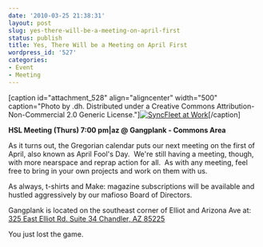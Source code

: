 ```yaml
---
date: '2010-03-25 21:38:31'
layout: post
slug: yes-there-will-be-a-meeting-on-april-first
status: publish
title: Yes, There Will be a Meeting on April First
wordpress_id: '527'
categories:
- Event
- Meeting
---
```


[caption id="attachment_528" align="aligncenter" width="500" caption="Photo by .dh. Distributed under a Creative Commons Attribution-Non-Commercial 2.0 Generic License."][![SyncFleet at Work](http://www.heatsynclabs.org/wp-content/uploads/2010/03/4447418636_c08e25a252.jpg)](http://www.flickr.com/photos/25968780@N03/4447418636/)[/caption]

**HSL Meeting (Thurs) 7:00 pm|az @ Gangplank - Commons Area**

As it turns out, the Gregorian calendar puts our next meeting on the first of April, also known as April Fool's Day.  We're still having a meeting, though, with more nearspace and reprap action for all.  As with any meeting, feel free to bring in your own projects and work on them with us.

As always, t-shirts and Make: magazine subscriptions will be available and hustled aggressively by our mafioso Board of Directors.

Gangplank is located on the southeast corner of Elliot and Arizona Ave at:
[325 East Elliot Rd. Suite 34
Chandler, AZ 85225](http://maps.google.com/maps?f=q&source=s_q&hl=en&geocode=&q=325+East+Elliot+Rd.+Suite+34+Chandler,+AZ+85225&sll=37.0625,-95.677068&sspn=46.005754,59.414063&ie=UTF8&hq=&hnear=325+E+Elliot+Rd,+Chandler,+Maricopa,+Arizona+85225&t=h&z=16)

You just lost the game.
